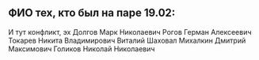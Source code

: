 ## ФИО тех, кто был на паре 19.02:
И тут конфликт, эх
Долгов Марк Николаевич
Рогов Герман Алексеевич
Токарев Никита Владимирович
Виталий Шаховал
Михалкин Дмитрий Максимович
Голиков Николай Николаевич
